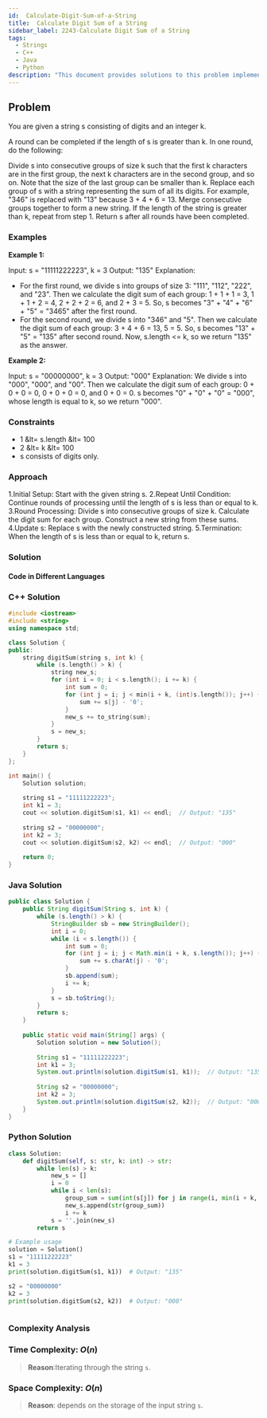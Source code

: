 ```yaml
---
id:  Calculate-Digit-Sum-of-a-String
title:  Calculate Digit Sum of a String
sidebar_label: 2243-Calculate Digit Sum of a String
tags:
  - Strings
  - C++
  - Java
  - Python
description: "This document provides solutions to this problem implemented in C++, Java, and Python."
---
```


## Problem

You are given a string s consisting of digits and an integer k.

A round can be completed if the length of s is greater than k. In one round, do the following:

Divide s into consecutive groups of size k such that the first k characters are in the first group, the next k characters are in the second group, and so on. Note that the size of the last group can be smaller than k.
Replace each group of s with a string representing the sum of all its digits. For example, "346" is replaced with "13" because 3 + 4 + 6 = 13.
Merge consecutive groups together to form a new string. If the length of the string is greater than k, repeat from step 1.
Return s after all rounds have been completed.

 

### Examples

**Example 1:**

Input: s = "11111222223", k = 3
Output: "135"
Explanation: 
- For the first round, we divide s into groups of size 3: "111", "112", "222", and "23".
  ​​​​​Then we calculate the digit sum of each group: 1 + 1 + 1 = 3, 1 + 1 + 2 = 4, 2 + 2 + 2 = 6, and 2 + 3 = 5. 
  So, s becomes "3" + "4" + "6" + "5" = "3465" after the first round.
- For the second round, we divide s into "346" and "5".
  Then we calculate the digit sum of each group: 3 + 4 + 6 = 13, 5 = 5. 
  So, s becomes "13" + "5" = "135" after second round. 
Now, s.length <= k, so we return "135" as the answer.

**Example 2:**

Input: s = "00000000", k = 3
Output: "000"
Explanation: 
We divide s into "000", "000", and "00".
Then we calculate the digit sum of each group: 0 + 0 + 0 = 0, 0 + 0 + 0 = 0, and 0 + 0 = 0. 
s becomes "0" + "0" + "0" = "000", whose length is equal to k, so we return "000".
 


### Constraints

- 1 &lt= s.length &lt= 100
- 2 &lt= k &lt= 100
- s consists of digits only.

### Approach

1.Initial Setup: Start with the given string s.
2.Repeat Until Condition: Continue rounds of processing until the length of s is less than or equal to k.
3.Round Processing:
   Divide s into consecutive groups of size k.
   Calculate the digit sum for each group.
   Construct a new string from these sums.
4.Update s: Replace s with the newly constructed string.
5.Termination: When the length of s is less than or equal to k, return s.


### Solution

#### Code in Different Languages

### C++ Solution

```cpp
#include <iostream>
#include <string>
using namespace std;

class Solution {
public:
    string digitSum(string s, int k) {
        while (s.length() > k) {
            string new_s;
            for (int i = 0; i < s.length(); i += k) {
                int sum = 0;
                for (int j = i; j < min(i + k, (int)s.length()); j++) {
                    sum += s[j] - '0';
                }
                new_s += to_string(sum);
            }
            s = new_s;
        }
        return s;
    }
};

int main() {
    Solution solution;
    
    string s1 = "11111222223";
    int k1 = 3;
    cout << solution.digitSum(s1, k1) << endl;  // Output: "135"
    
    string s2 = "00000000";
    int k2 = 3;
    cout << solution.digitSum(s2, k2) << endl;  // Output: "000"
    
    return 0;
}


```

### Java Solution

```java
public class Solution {
    public String digitSum(String s, int k) {
        while (s.length() > k) {
            StringBuilder sb = new StringBuilder();
            int i = 0;
            while (i < s.length()) {
                int sum = 0;
                for (int j = i; j < Math.min(i + k, s.length()); j++) {
                    sum += s.charAt(j) - '0';
                }
                sb.append(sum);
                i += k;
            }
            s = sb.toString();
        }
        return s;
    }
    
    public static void main(String[] args) {
        Solution solution = new Solution();
        
        String s1 = "11111222223";
        int k1 = 3;
        System.out.println(solution.digitSum(s1, k1));  // Output: "135"
        
        String s2 = "00000000";
        int k2 = 3;
        System.out.println(solution.digitSum(s2, k2));  // Output: "000"
    }
}

```

### Python Solution

```python
class Solution:
    def digitSum(self, s: str, k: int) -> str:
        while len(s) > k:
            new_s = []
            i = 0
            while i < len(s):
                group_sum = sum(int(s[j]) for j in range(i, min(i + k, len(s))))
                new_s.append(str(group_sum))
                i += k
            s = ''.join(new_s)
        return s

# Example usage
solution = Solution()
s1 = "11111222223"
k1 = 3
print(solution.digitSum(s1, k1))  # Output: "135"

s2 = "00000000"
k2 = 3
print(solution.digitSum(s2, k2))  # Output: "000"



```

### Complexity Analysis

### Time Complexity: $O(n)$

> **Reason**:Iterating through the string `s`.


### Space Complexity: $O(n)$

> **Reason**: depends on the storage of the input string `s`.


